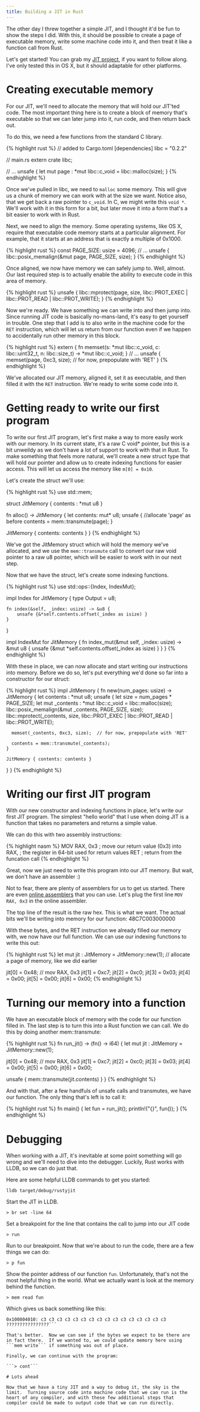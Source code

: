 ```yaml
---
title: Building a JIT in Rust
---
```


The other day I threw together a simple JIT, and I thought it'd be fun to show the steps I did.  With this, it should be possible to create a page of executable memory, write some machine code into it, and then treat it like a function call from Rust.

Let's get started!  You can grab my [JIT project](https://github.com/jonathandturner/rustyjit), if you want to follow along.  I've only tested this in OS X, but it should adaptable for other platforms.  

# Creating executable memory

For our JIT, we'll need to allocate the memory that will hold our JIT'ted code.  The most important thing here is to create a block of memory that's executable so that we can later jump into it, run code, and then return back out.

To do this, we need a few functions from the standard C library.  

{% highlight rust %}
// added to Cargo.toml
[dependencies]
libc = "0.2.2"

// main.rs
extern crate libc;

// ...
unsafe {
  let mut page : *mut libc::c_void = libc::malloc(size);
}
{% endhighlight %}

Once we've pulled in libc, we need to ```malloc``` some memory.  This will give us a chunk of memory we can work with at the size we want.  Notice also, that we get back a raw pointer to ```c_void```.  In C, we might write this ```void *```.  We'll work with it in this form for a bit, but later move it into a form that's a bit easier to work with in Rust.

Next, we need to align the memory.  Some operating systems, like OS X, require that executable code memory starts at a particular alignment.  For example, that it starts at an address that is exactly a multiple of 0x1000.

{% highlight rust %}
const PAGE_SIZE: usize = 4096;
// ...
unsafe {
  libc::posix_memalign(&mut page, PAGE_SIZE, size);
}
{% endhighlight %}

Once aligned, we now have memory we can safely jump to.  Well, almost.  Our last required step is to actually enable the ability to execute code in this area of memory.

{% highlight rust %}
unsafe {
  libc::mprotect(page, size, libc::PROT_EXEC | libc::PROT_READ | libc::PROT_WRITE);
}
{% endhighlight %}

Now we're ready.  We have something we can write into and then jump into.  Since running JIT code is basically no-mans-land, it's easy to get yourself in trouble.  One step that I add is to also write in the machine code for the ```RET``` instruction, which will let us return from our function even if we happen to accidentally run other memory in this block.

{% highlight rust %}
extern {
    fn memset(s: *mut libc::c_void, c: libc::uint32_t, n: libc::size_t) -> *mut libc::c_void;
}
// ...
unsafe {
  memset(page, 0xc3, size);  // for now, prepopulate with 'RET'
}
{% endhighlight %}

We've allocated our JIT memory, aligned it, set it as executable, and then filled it with the ```RET``` instruction.  We're ready to write some code into it.

# Getting ready to write our first program

To write our first JIT program, let's first make a way to more easily work with our memory.  In its current state, it's a raw C void* pointer, but this is a bit unweildy as we don't have a lot of support to work with that in Rust.  To make something that feels more natural, we'll create a new struct type that will hold our pointer and allow us to create indexing functions for easier access.  This will let us access the memory like ```m[0] = 0x10```.

Let's create the struct we'll use:

{% highlight rust %}
use std::mem;

struct JitMemory {
    contents : *mut u8
}

fn alloc() -> JitMemory {
  let contents: mut* u8;
  unsafe {
    //allocate 'page' as before
    contents = mem::transmute(page);
  }
  
  JitMemory { contents: contents }
}
{% endhighlight %}

We've got the JitMemory struct which will hold the memory we've allocated, and we use the ```mem::transmute``` call to convert our raw void pointer to a raw u8 pointer, which will be easier to work with in our next step.

Now that we have the struct, let's create some indexing functions.

{% highlight rust %}
use std::ops::{Index, IndexMut};

impl Index<usize> for JitMemory {
    type Output = u8;

    fn index(&self, _index: usize) -> &u8 {
        unsafe {&*self.contents.offset(_index as isize) }
    }
}

impl IndexMut<usize> for JitMemory {
    fn index_mut(&mut self, _index: usize) -> &mut u8 {
        unsafe {&mut *self.contents.offset(_index as isize) }
    }
}
{% endhighlight %}

With these in place, we can now allocate and start writing our instructions into memory.  Before we do so, let's put everything we'd done so far into a constructor for our struct:

{% highlight rust %}
impl JitMemory {
  fn new(num_pages: usize) -> JitMemory {
    let contents : *mut u8;
    unsafe {
      let size = num_pages * PAGE_SIZE;
      let mut _contents : *mut libc::c_void = libc::malloc(size);
      libc::posix_memalign(&mut _contents, PAGE_SIZE, size);
      libc::mprotect(_contents, size, libc::PROT_EXEC | libc::PROT_READ | libc::PROT_WRITE);

      memset(_contents, 0xc3, size);  // for now, prepopulate with 'RET'

      contents = mem::transmute(_contents);
    }

    JitMemory { contents: contents }        
  }
}
{% endhighlight %}

# Writing our first JIT program

With our new constructor and indexing functions in place, let's write our first JIT program.  The simplest "hello world" that I use when doing JIT is a function that takes no parameters and returns a simple value.

We can do this with two assembly instructions:

{% highlight nasm %}
MOV RAX, 0x3  ; move our return value (0x3) into RAX, 
              ; the register in 64-bit used for return values
RET           ; return from the funcation call
{% endhighlight %}

Great, now we just need to write this program into our JIT memory.  But wait, we don't have an assembler :)

Not to fear, there are plenty of assemblers for us to get us started.  There are even [online assemblers](https://defuse.ca/online-x86-assembler.htm) that you can use.  Let's plug the first line ```MOV RAX, 0x3``` in the online assembler.

The top line of the result is the raw hex.  This is what we want.  The actual bits we'll be writing into memory for our function: 48C7C003000000

With these bytes, and the RET instruction we already filled our memory with, we now have our full function.  We can use our indexing functions to write this out:

{% highlight rust %}
let mut jit : JitMemory = JitMemory::new(1);  // allocate a page of memory, like we did earlier

jit[0] = 0x48;  // mov RAX, 0x3
jit[1] = 0xc7;
jit[2] = 0xc0;
jit[3] = 0x03;
jit[4] = 0x00;
jit[5] = 0x00;
jit[6] = 0x00;
{% endhighlight %}

# Turning our memory into a function

We have an executable block of memory with the code for our function filled in.  The last step is to turn this into a Rust function we can call.  We do this by doing another mem::transmute:

{% highlight rust %}
fn run_jit() -> (fn() -> i64) {
  let mut jit : JitMemory = JitMemory::new(1);

  jit[0] = 0x48;  // mov RAX, 0x3
  jit[1] = 0xc7;
  jit[2] = 0xc0;
  jit[3] = 0x03;
  jit[4] = 0x00;
  jit[5] = 0x00;
  jit[6] = 0x00;

  unsafe { mem::transmute(jit.contents) }
}
{% endhighlight %}

And with that, after a few handfuls of unsafe calls and transmutes, we have our function.  The only thing that's left is to call it:

{% highlight rust %}
fn main() {
  let fun = run_jit();
  println!("{}", fun());
}
{% endhighlight %}

# Debugging

When working with a JIT, it's inevitable at some point something will go wrong and we'll need to dive into the debugger.  Luckily, Rust works with LLDB, so we can do just that.

Here are some helpful LLDB commands to get you started:

```lldb target/debug/rustyjit```

Start the JIT in LLDB.

```> br set -line 64```

Set a breakpoint for the line that contains the call to jump into our JIT code

```> run```

Run to our breakpoint.  Now that we're about to run the code, there are a few things we can do:

```> p fun```

Show the pointer address of our function ```fun```.  Unfortunately, that's not the most helpful thing in the world.  What we actually want is look at the memory behind the function.

```> mem read fun```

Which gives us back something like this:

```0x100804000: 48 c7 c0 03 00 00 00 c3 c3 c3 c3 c3 c3 c3 c3 c3  H??....?????????
0x100804010: c3 c3 c3 c3 c3 c3 c3 c3 c3 c3 c3 c3 c3 c3 c3 c3  ????????????????```

That's better.  Now we can see if the bytes we expect to be there are in fact there.  If we wanted to, we could update memory here using ```mem write``` if something was out of place.

Finally, we can continue with the program:

```> cont```

# Lots ahead

Now that we have a tiny JIT and a way to debug it, the sky is the limit.  Turning source code into machine code that we can run is the heart of any compiler, and with these few additional steps that compiler could be made to output code that we can run directly.

